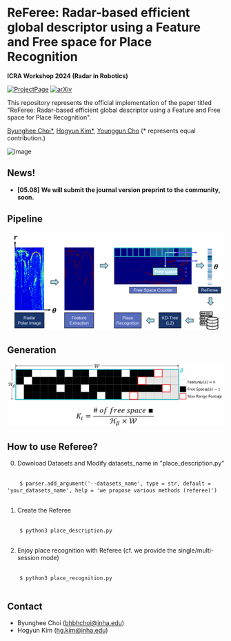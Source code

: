 # ReFeree: Radar-based efficient global descriptor using a Feature and Free space for Place Recognition

**ICRA Workshop 2024 (Radar in Robotics)**

[![ProjectPage](https://github.com/sparolab/Joint_ID/blob/main/fig/badges/badge-website.svg)](https://sites.google.com/view/radar-referee)
[![arXiv](https://img.shields.io/badge/arXiv-2403.14176-b31b1b.svg?style=flat-square)](https://arxiv.org/abs/2403.14176)

This repository represents the official implementation of the paper titled "ReFeree: Radar-based efficient global descriptor using a Feature and Free space for Place Recognition".

[Byunghee Choi*](https://scholar.google.co.kr/citations?view_op=list_works&hl=ko&user=JCJAwgIAAAAJ),
[Hogyun Kim*](https://scholar.google.co.kr/citations?user=t5UEbooAAAAJ&hl=ko),
[Younggun Cho](https://scholar.google.com/citations?user=W5MOKWIAAAAJ&hl=ko)
(* represents equal contribution.)

![image](fig/referee.gif)

## News!
* **[05.08]** **We will submit the journal version preprint to the community, soon.**

## Pipeline
![image](fig/pipeline.svg)

## Generation
![image](fig/generate.svg)

## How to use Referee?
0. Download Datasets and Modify datasets_name in "place_description.py"
<pre>
<code>
    $ parser.add_argument('--datasets_name', type = str, default = 'your_datasets_name', help = 'we propose various methods (referee)')
</code>
</pre>  

1. Create the Referee
<pre>
<code>
    $ python3 place_description.py
</code>
</pre>  

2. Enjoy place recognition with Referee (cf. we provide the single/multi-session mode)
<pre>
<code>
    $ python3 place_recognition.py
</code>
</pre>  


## Contact
* Byunghee Choi (bhbhchoi@inha.edu)
* Hogyun Kim (hg.kim@inha.edu)
